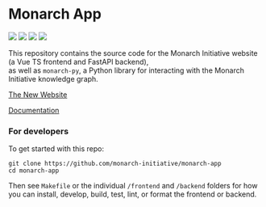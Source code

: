 # Monarch App


![](https://github.com/monarch-initiative/monarch-app/actions/workflows/test-backend.yaml/badge.svg)
![](https://github.com/monarch-initiative/monarch-app/actions/workflows/test-frontend.yaml/badge.svg)
![](https://github.com/monarch-initiative/monarch-app/actions/workflows/deploy-documentation.yaml/badge.svg)
![](https://github.com/monarch-initiative/monarch-app/actions/workflows/build-image.yaml/badge.svg)

This repository contains the source code for the Monarch Initiative website (a Vue TS frontend and FastAPI backend),  
as well as `monarch-py`, a Python library for interacting with the Monarch Initiative knowledge graph. 

[The New Website](https://monarch-app.monarchinitiative.org)

[Documentation](https://monarch-app.monarchinitiative.org/docs)

### For developers

To get started with this repo:

```
git clone https://github.com/monarch-initiative/monarch-app
cd monarch-app
```

Then see `Makefile` or the individual `/frontend` and `/backend` folders for how you can install, develop, build, test, lint, or format the frontend or backend.
